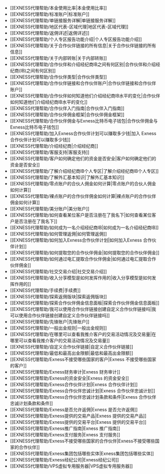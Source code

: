 - [[EXNESS代理帮助/本金使用比率|本金使用比率]]
- [[EXNESS代理帮助/标准账户|标准账户]]
- [[EXNESS代理帮助/单链接服务详解|单链接服务详解]]
- [[EXNESS代理帮助/地区代表-区域代理|地区代表-区域代理]]
- [[EXNESS代理帮助/返佣详述|返佣详述]]
- [[EXNESS代理帮助/个人专区报告功能介绍|个人专区报告功能介绍]]
- [[EXNESS代理帮助/关于合作伙伴链接的所有信息|关于合作伙伴链接的所有信息]]
- [[EXNESS代理帮助/关于内部转账|关于内部转账]]
- [[EXNESS代理帮助/合作伙伴和介绍经纪商IB之间有何区别|合作伙伴和介绍经纪商(IB)之间有何区别]]
- [[EXNESS代理帮助/合作伙伴类型|合作伙伴类型]]
- [[EXNESS代理帮助/合作伙伴链接和合作伙伴账户|合作伙伴链接和合作伙伴账户]]
- [[EXNESS代理帮助/合作伙伴如何知道他们介绍经纪商IB水平的变化|合作伙伴如何知道他们介绍经纪商IB水平的变化]]
- [[EXNESS代理帮助/合作伙伴入门指南|合作伙伴入门指南]]
- [[EXNESS代理帮助/合作伙伴佣金框架|合作伙伴佣金框架]]
- [[EXNESS代理帮助/合作伙伴佣金与Exness比特币电子钱包|合作伙伴佣金与Exness比特币电子钱包]]
- [[EXNESS代理帮助/加入Exness合作伙伴计划可以赚取多少钱|加入 Exness合作伙伴计划可以赚取多少钱]]
- [[EXNESS代理帮助/介绍经纪商|介绍经纪商]]
- [[EXNESS代理帮助/客服支持|客服支持]]
- [[EXNESS代理帮助/客户如何确定他们的资金是否安全|客户如何确定他们的资金是否安全]]
- [[EXNESS代理帮助/了解介绍经纪商IB个人专区|了解介绍经纪商IB个人专区]]
- [[EXNESS代理帮助/了解外汇基本知识|了解外汇基本知识]]
- [[EXNESS代理帮助/零点账户的合伙人佣金如何计算|零点账户的合伙人佣金如何计算]]
- [[EXNESS代理帮助/裸点账户的合作伙伴佣金如何计算|裸点账户的合作伙伴佣金如何计算]]
- [[EXNESS代理帮助/美分账户|美分账户]]
- [[EXNESS代理帮助/如何查看某位客户是否注册在了我名下|如何查看某位客户是否注册在了我名下]]
- [[EXNESS代理帮助/如何成为一名介绍经纪商IB|如何成为一名介绍经纪商IB]]
- [[EXNESS代理帮助/如何管理返佣|如何管理返佣]]
- [[EXNESS代理帮助/如何加入Exness合作伙伴计划|如何加入Exness 合作伙伴计划]]
- [[EXNESS代理帮助/如何提取您的合作伙伴佣金|如何提取您的合作伙伴佣金]]
- [[EXNESS代理帮助/如何通过电汇提取合作伙伴佣金|如何通过电汇提取合作伙伴佣金]]
- [[EXNESS代理帮助/社交交易介绍|社交交易介绍]]
- [[EXNESS代理帮助/收入分享模型是如何发挥作用的|收入分享模型是如何发挥作用的]]
- [[EXNESS代理帮助/手续费|手续费]]
- [[EXNESS代理帮助/探索返佣版块|探索返佣版块]]
- [[EXNESS代理帮助/探索合作伙伴佣金信息面板|探索合作伙伴佣金信息面板]]
- [[EXNESS代理帮助/我可以使用合作伙伴链接创建自定义合作伙伴链接吗|我可以使用合作伙伴链接创建自定义合作伙伴链接吗]]
- [[EXNESS代理帮助/先锋账户|先锋账户]]
- [[EXNESS代理帮助/一般出金规则|一般出金规则]]
- [[EXNESS代理帮助/在哪里可以查看我推介客户的交易活动情况及交易量|在哪里可以查看我推介客户的交易活动情况及交易量]]
- [[EXNESS代理帮助/自定义合作伙伴链接|自定义合作伙伴链接]]
- [[EXNESS代理帮助/最低和最高出金限额|最低和最高出金限额]]
- [[EXNESS代理帮助/Exness不接受哪些国家的客户|Exness 不接受哪些国家的客户]]
- [[EXNESS代理帮助/Exness财务审计|Exness 财务审计]]
- [[EXNESS代理帮助/Exness的资金安全|Exness 的资金安全]]
- [[EXNESS代理帮助/Exness合作伙伴计划|Exness 合作伙伴计划]]
- [[EXNESS代理帮助/Exness合作伙伴忠诚计划|Exness 合作伙伴忠诚计划]]
- [[EXNESS代理帮助/Exness合作伙伴忠诚计划条款和条件|Exness 合作伙伴忠诚计划条款和条件]]
- [[EXNESS代理帮助/Exness是否允许返佣|Exness 是否允许返佣]]
- [[EXNESS代理帮助/Exness提供的交易产品|Exness 提供的交易产品]]
- [[EXNESS代理帮助/Exness提供的交易平台|Exness 提供的交易平台]]
- [[EXNESS代理帮助/Exness推广指南|Exness 推广指南]]
- [[EXNESS代理帮助/Exness支付服务|Exness 支付服务]]
- [[EXNESS代理帮助/Exness不接受哪些国家的合作伙伴|Exness不接受哪些国家的合作伙伴]]
- [[EXNESS代理帮助/Exness集团包括哪些实体|Exness集团包括哪些实体]]
- [[EXNESS代理帮助/Exness经纪公司|Exness经纪公司]]
- [[EXNESS代理帮助/VPS虚拟专用服务器|VPS虚拟专用服务器]]